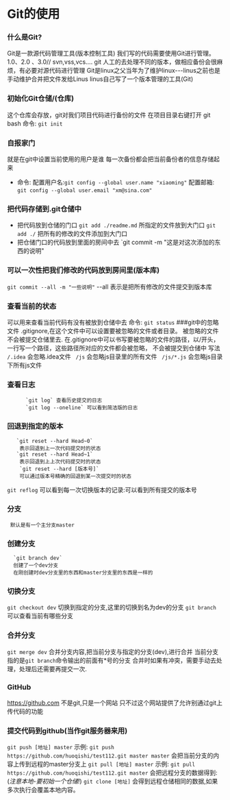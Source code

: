 # Git的使用

### 什么是Git?
  Git是一款源代码管理工具(版本控制工具)
    我们写的代码需要使用Git进行管理。
    1.0、2.0 、3.0// 
   svn,vss,vcs.... git
  人工的去处理不同的版本，做相应备份会很麻烦，有必要对源代码进行管理
   Git是linux之父当年为了维护linux---linus之前也是手动维护合并把文件发给Linus
   linus自己写了一个版本管理的工具(Git)
   
### 初始化Git仓储/(仓库)
  这个仓库会存放，git对我们项目代码进行备份的文件
  在项目目录右键打开 git bash
  命令: `git init`

### 自报家门
  就是在git中设置当前使用的用户是谁
  每一次备份都会把当前备份者的信息存储起来
  + 命令: 
     配置用户名:`git config --global user.name "xiaoming"`
     配置邮箱: `git config --global user.email "xm@sina.com"`

### 把代码存储到.git仓储中
   + 把代码放到仓储的门口
      `git add ./readme.md` 所指定的文件放到大门口
      `git add ./` 把所有的修改的文件添加到大门口
   + 把仓储门口的代码放到里面的房间中去
       `git commit -m "这是对这次添加的东西的说明" 
       
### 可以一次性把我们修改的代码放到房间里(版本库)
   `git commit --all -m "一些说明"`
    --all 表示是把所有修改的文件提交到版本库
### 查看当前的状态
  可以用来查看当前代码有没有被放到仓储中去
  命令: `git status`
###git中的忽略文件
 .gitignore,在这个文件中可以设置要被忽略的文件或者目录。
 被忽略的文件不会被提交仓储里去.
  在.gitignore中可以书写要被忽略的文件的路径，以/开头，
    一行写一个路径，这些路径所对应的文件都会被忽略，
    不会被提交到仓储中
    写法
         ` /.idea ` 会忽略.idea文件
         ` /js` 会忽略js目录里的所有文件
         ` /js/*.js` 会忽略js目录下所有js文件
         
### 查看日志
          `git log` 查看历史提交的日志
          `git log --oneline` 可以看到简洁版的日志
          
### 回退到指定的版本
       `git reset --hard Head~0`
        表示回退到上一次代码提交时的状态
	   `git reset --hard Head~1`
	    表示回退到上上次代码提交时的状态
        `git reset --hard [版本号]`
        可以通过版本号精确的回退到某一次提交时的状态
`git reflog`
       可以看到每一次切换版本的记录:可以看到所有提交的版本号
### 分支
     默认是有一个主分支master
### 创建分支
      `git branch dev`
      创建了一个dev分支
      在刚创建时dev分支里的东西和master分支里的东西是一样的
### 切换分支
   `git checkout dev`
      切换到指定的分支,这里的切换到名为dev的分支
    `git branch` 可以查看当前有哪些分支
### 合并分支
   `git merge dev`
    合并分支内容,把当前分支与指定的分支(dev),进行合并
    当前分支指的是`git branch`命令输出的前面有*号的分支
合并时如果有冲突，需要手动去处理，处理后还需要再提交一次.
### GitHub 
   https://github.com
  不是git,只是一个网站
  只不过这个网站提供了允许别通过git上传代码的功能
### 提交代码到github(当作git服务器来用)
   `git push [地址] master`
   示例: `git push https://github.com/huoqishi/test112.git master master`
   会把当前分支的内容上传到远程的master分支上
   `git pull [地址] master`
    示例: `git pull https://github.com/huoqishi/test112.git master`
   会把远程分支的数据得到:(*注意本地-要初始一个仓储!*)
  `git clone [地址]`
   会得到远程仓储相同的数据,如果多次执行会覆盖本地内容。

